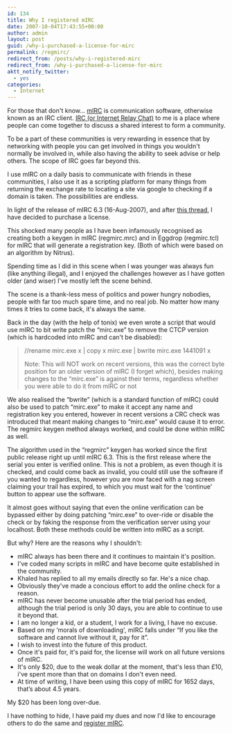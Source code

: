 ```yaml
---
id: 134
title: Why I registered mIRC
date: 2007-10-04T17:43:55+00:00
author: admin
layout: post
guid: /why-i-purchased-a-license-for-mirc
permalink: /regmirc/
redirect_from: /posts/why-i-registered-mirc
redirect_from: /why-i-purchased-a-license-for-mirc
aktt_notify_twitter:
  - yes
categories:
  - Internet
---
```

<p class="lead">
  For those that don't know&#8230; <a href="http://www.mirc.co.uk/">mIRC</a> is communication software, otherwise known as an IRC client. <a href="http://en.wikipedia.org/wiki/IRC">IRC (or Internet Relay Chat)</a> to me is a place where people can come together to discuss a shared interest to form a community.
</p>

To be a part of these communities is very rewarding in essence that by networking with people you can get involved in things you wouldn't normally be involved in, while also having the ability to seek advise or help others. The scope of IRC goes far beyond this.

I use mIRC on a daily basis to communicate with friends in these communities, I also use it as a scripting platform for many things from returning the exchange rate to locating a site via google to checking if a domain is taken. The possibilities are endless.

<!--more-->

In light of the release of mIRC 6.3 (16-Aug-2007), and after [this thread](http://forum.efnet.org/mirc-6-1-released%C7%83-t112.html), I have decided to purchase a license.

This shocked many people as I have been infamously recognised as creating both a keygen in mIRC (regmirc.mrc) and in Eggdrop (regmirc.tcl) for mIRC that will generate a registration key. (Both of which were based on an algorithm by Nitrus).

Spending time as I did in this scene when I was younger was always fun (like anything illegal), and I enjoyed the challenges however as I have gotten older (and wiser) I've mostly left the scene behind.

The scene is a thank-less mess of politics and power hungry nobodies, people with far too much spare time, and no real job. No matter how many times it tries to come back, it's always the same.

Back in the day (with the help of tonix) we even wrote a script that would use mIRC to bit write patch the &#8220;mirc.exe&#8221; to remove the CTCP version (which is hardcoded into mIRC and can't be disabled):

> //rename mirc.exe x | copy x mirc.exe | bwrite mirc.exe 1441091 x
> 
> Note: This will NOT work on recent versions, this was the correct byte position for an older version of mIRC (I forget which), besides making changes to the &#8220;mirc.exe&#8221; is against their terms, regardless whether you were able to do it from mIRC or not

We also realised the &#8220;bwrite&#8221; (which is a standard function of mIRC) could also be used to patch &#8220;mirc.exe&#8221; to make it accept any name and registration key you entered, however in recent versions a CRC check was introduced that meant making changes to &#8220;mirc.exe&#8221; would cause it to error. The regmirc keygen method always worked, and could be done within mIRC as well.

The algorithm used in the &#8220;regmirc&#8221; keygen has worked since the first public release right up until mIRC 6.3. This is the first release where the serial you enter is verified online. This is not a problem, as even though it is checked, and could come back as invalid, you could still use the software if you wanted to regardless, however you are now faced with a nag screen claiming your trail has expired, to which you must wait for the &#8216;continue' button to appear use the software.

It almost goes without saying that even the online verification can be bypassed either by doing patching &#8220;mirc.exe&#8221; to over-ride or disable the check or by faking the response from the verification server using your localhost. Both these methods could be written into mIRC as a script.

But why? Here are the reasons why I shouldn't:

  * mIRC always has been there and it continues to maintain it's position.
  * I've coded many scripts in mIRC and have become quite established in the community.
  * Khaled has replied to all my emails directly so far. He's a nice chap.
  * Obviously they've made a concious effort to add the online check for a reason.
  * mIRC has never become unusable after the trial period has ended, although the trial period is only 30 days, you are able to continue to use it beyond that.
  * I am no longer a kid, or a student, I work for a living, I have no excuse.
  * Based on my &#8216;morals of downloading', mIRC falls under &#8220;If you like the software and cannot live without it, pay for it&#8221;.
  * I wish to invest into the future of this product.
  * Once it's paid for, it's paid for, the license will work on all future versions of mIRC.
  * It's only $20, due to the weak dollar at the moment, that's less than £10, i've spent more than that on domains I don't even need.
  * At time of writing, I have been using this copy of mIRC for 1652 days, that’s about 4.5 years.

My $20 has been long over-due.

I have nothing to hide, I have paid my dues and now I'd like to encourage others to do the same and [register mIRC](http://www.mirc.co.uk/register.html).